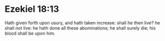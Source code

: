 # Ezekiel 18:13

Hath given forth upon usury, and hath taken increase: shall he then live? he shall not live: he hath done all these abominations; he shall surely die; his blood shall be upon him.